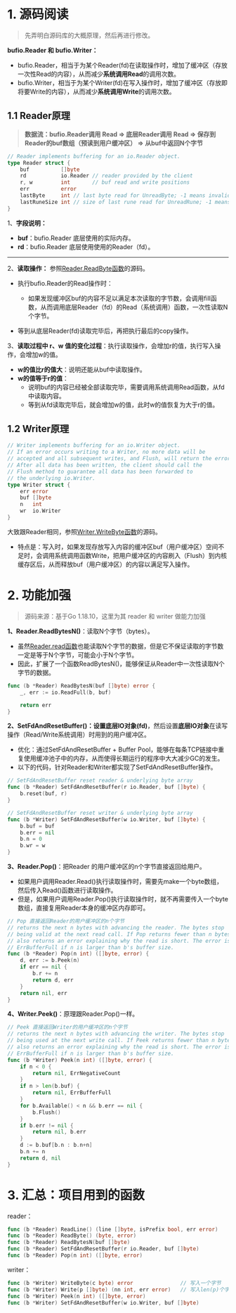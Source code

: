 # 1. 源码阅读

> 先弄明白源码库的大概原理，然后再进行修改。

**bufio.Reader 和 bufio.Writer：**

- bufio.Reader，相当于为某个Reader(fd)在读取操作时，增加了缓冲区（存放一次性Read的内容），从而减少**系统调用Read**的调用次数。
- bufio.Writer，相当于为某个Writer(fd)在写入操作时，增加了缓冲区（存放即将要Write的内容），从而减少**系统调用Write**的调用次数。

## 1.1 Reader原理

> **数据流：bufio.Reader调用 Read => 底层Reader调用 Read => 保存到Reader的buf数组（预读到用户缓冲区） => 从buf中返回N个字节**

~~~go
// Reader implements buffering for an io.Reader object.
type Reader struct {
	buf          []byte
	rd           io.Reader // reader provided by the client
	r, w         int       // buf read and write positions
	err          error
	lastByte     int // last byte read for UnreadByte; -1 means invalid
	lastRuneSize int // size of last rune read for UnreadRune; -1 means invalid
}
~~~

1、**字段说明：**

- **buf**：bufio.Reader 底层使用的实际内存。
- **rd**：bufio.Reader 底层使用使用的Reader（fd）。

----

2、**读取操作：** 参照[Reader.ReadByte函数](https://github.com/zhixunjie/im-fun/blob/584f7ec67b1140de3dcabc2bb6a73835421d0b9b/pkg/buffer/bufio/bufio.go#L258)的源码。

- 执行bufio.Reader的Read操作时：
  - 如果发现缓冲区buf的内容不足以满足本次读取的字节数，会调用fill函数，从而调用底层Reader（fd）的Read（系统调用）函数，一次性读取N个字节。

- 等到从底层Reader(fd)读取完毕后，再把执行最后的copy操作。

3、**读取过程中 r、w 值的变化过程**：执行读取操作，会增加r的值，执行写入操作，会增加w的值。

- **w的值比r的值大**：说明还能从buf中读取操作。
- **w的值等于r的值**：
  - 说明buf的内容已经被全部读取完毕，需要调用系统调用Read函数，从fd中读取内容。
  - 等到从fd读取完毕后，就会增加w的值，此时w的值恢复为大于r的值。

## 1.2 Writer原理

~~~go
// Writer implements buffering for an io.Writer object.
// If an error occurs writing to a Writer, no more data will be
// accepted and all subsequent writes, and Flush, will return the error.
// After all data has been written, the client should call the
// Flush method to guarantee all data has been forwarded to
// the underlying io.Writer.
type Writer struct {
	err error
	buf []byte
	n   int
	wr  io.Writer
}
~~~

大致跟Reader相同，参照[Writer.WriteByte函数](https://github.com/zhixunjie/im-fun/blob/584f7ec67b1140de3dcabc2bb6a73835421d0b9b/pkg/buffer/bufio/bufio.go#L687)的源码。

- 特点是：写入时，如果发现存放写入内容的缓冲区buf（用户缓冲区）空间不足时，会调用系统调用函数Write，把用户缓冲区的内容刷入（Flush）到内核缓存区后，从而释放buf（用户缓冲区）的内容以满足写入操作。

# 2. 功能加强

> 源码来源：基于Go 1.18.10，这里为其 reader 和 writer 做能力加强

**1、Reader.ReadBytesN()**：读取N个字节（bytes）。

- 虽然[Reader.read函数](https://github.com/zhixunjie/im-fun/blob/584f7ec67b1140de3dcabc2bb6a73835421d0b9b/pkg/buffer/bufio/bufio.go#L207)也能读取N个字节的数据，但是它不保证读取的字节数一定是等于N个字节，可能会小于N个字节。
- 因此，扩展了一个函数ReadBytesN()，能够保证从Reader中一次性读取N个字节的数据。

~~~go
func (b *Reader) ReadBytesN(buf []byte) error {
	_, err := io.ReadFull(b, buf)

	return err
}
~~~

**2、SetFdAndResetBuffer()：**设置**底层IO对象(fd)**，然后设置**底层IO对象**在读写操作（Read/Write系统调用）时用到的用户缓冲区。

- 优化：通过SetFdAndResetBuffer + Buffer Pool，能够在每条TCP链接中重复使用缓冲池子中的内存，从而使得长期运行的程序中大大减少GC的发生。
- 以下的代码，针对Reader和Writer都实现了SetFdAndResetBuffer操作。

~~~go
// SetFdAndResetBuffer reset reader & underlying byte array
func (b *Reader) SetFdAndResetBuffer(r io.Reader, buf []byte) {
	b.reset(buf, r)
}

// SetFdAndResetBuffer reset writer & underlying byte array
func (b *Writer) SetFdAndResetBuffer(w io.Writer, buf []byte) {
	b.buf = buf
	b.err = nil
	b.n = 0
	b.wr = w
}
~~~

**3、Reader.Pop()**：把Reader 的用户缓冲区的n个字节直接返回给用户。

- 如果用户调用Reader.Read()执行读取操作时，需要先make一个byte数组，然后传入Read()函数进行读取操作。
- 但是，如果用户调用Reader.Pop()执行读取操作时，就不再需要传入一个byte数组，直接复用Reader本身的缓冲区内存即可。

~~~go
// Pop 直接返回Reader的用户缓冲区的n个字节
// returns the next n bytes with advancing the reader. The bytes stop
// being valid at the next read call. If Pop returns fewer than n bytes, it
// also returns an error explaining why the read is short. The error is
// ErrBufferFull if n is larger than b's buffer size.
func (b *Reader) Pop(n int) ([]byte, error) {
	d, err := b.Peek(n)
	if err == nil {
		b.r += n
		return d, err
	}
	return nil, err
}
~~~

**4、Writer.Peek()**：原理跟Reader.Pop()一样。

~~~go
// Peek 直接返回Writer的用户缓冲区的n个字节
// returns the next n bytes with advancing the writer. The bytes stop
// being used at the next write call. If Peek returns fewer than n bytes, it
// also returns an error explaining why the read is short. The error is
// ErrBufferFull if n is larger than b's buffer size.
func (b *Writer) Peek(n int) ([]byte, error) {
	if n < 0 {
		return nil, ErrNegativeCount
	}
	if n > len(b.buf) {
		return nil, ErrBufferFull
	}
	for b.Available() < n && b.err == nil {
		b.Flush()
	}
	if b.err != nil {
		return nil, b.err
	}
	d := b.buf[b.n : b.n+n]
	b.n += n
	return d, nil
}
~~~

# 3. 汇总：项目用到的函数

reader：

~~~go
func (b *Reader) ReadLine() (line []byte, isPrefix bool, err error)    // 读取一行数据
func (b *Reader) ReadByte() (byte, error)                              // 读取一个字节
func (b *Reader) ReadBytesN(buf []byte)                                // 写入len(p)个字节
func (b *Reader) SetFdAndResetBuffer(r io.Reader, buf []byte)
func (b *Reader) Pop(n int) ([]byte, error) 
~~~

writer：

~~~go
func (b *Writer) WriteByte(c byte) error               // 写入一个字节
func (b *Writer) Write(p []byte) (nn int, err error)   // 写入len(p)个字节
func (b *Writer) Peek(n int) ([]byte, error)
func (b *Writer) SetFdAndResetBuffer(w io.Writer, buf []byte)
~~~

